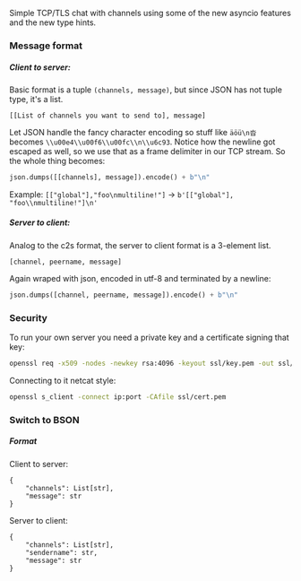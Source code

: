 Simple TCP/TLS chat with channels using some of the new asyncio features and the new type hints.

### Message format
##### Client to server:
Basic format is a tuple `(channels, message)`, but since JSON has not tuple type, it's a list.
```
[[List of channels you want to send to], message]
```
Let JSON handle the fancy character encoding so stuff like `äöü\n沓` becomes `\\u00e4\\u00f6\\u00fc\\n\\u6c93`.
Notice how the newline got escaped as well, so we use that as a frame delimiter in our TCP stream.
So the whole thing becomes:
```python
json.dumps([[channels], message]).encode() + b"\n"
```
Example:
`[["global"],"foo\nmultiline!"]` -> `b'[["global"], "foo\\nmultiline!"]\n'`
##### Server to client:
Analog to the c2s format, the server to client format is a 3-element list.
```
[channel, peername, message]
```
Again wraped with json, encoded in utf-8 and terminated by a newline:
```python
json.dumps([channel, peername, message]).encode() + b"\n"
```

### Security
To run your own server you need a private key and a certificate signing that key:
```bash
openssl req -x509 -nodes -newkey rsa:4096 -keyout ssl/key.pem -out ssl/cert.pem
```

Connecting to it netcat style:
```bash
openssl s_client -connect ip:port -CAfile ssl/cert.pem
```

### Switch to BSON
##### Format
Client to server:
```
{
    "channels": List[str],
    "message": str
}
```
Server to client:
```
{
    "channels": List[str],
    "sendername": str,
    "message": str
}
```